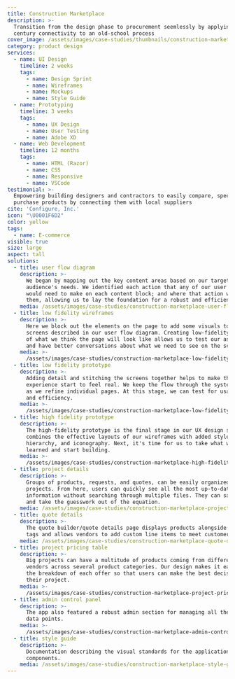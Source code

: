 ```yaml
---
title: Construction Marketplace
description: >-
  Transition from the design phase to procurement seemlessly by applying 21st
  century connectivity to an old-school process
cover_image: /assets/images/case-studies/thumbnails/construction-marketplace-thumbnail.png
category: product design
services:
  - name: UI Design
    timeline: 2 weeks
    tags:
      - name: Design Sprint
      - name: Wireframes
      - name: Mockups
      - name: Style Guide
  - name: Prototyping
    timeline: 3 weeks
    tags:
      - name: UX Design
      - name: User Testing
      - name: Adobe XD
  - name: Web Development
    timeline: 12 months
    tags:
      - name: HTML (Razor)
      - name: CSS
      - name: Responsive
      - name: VSCode
testimonial: >-
  Empowering building designers and contractors to easily compare, specify and
  purchase products by connecting them with local suppliers
cite: 'Configure, Inc.'
icon: "\U0001F6D2"
color: yellow
tags:
  - name: E-commerce
visible: true
size: large
aspect: tall
solutions:
  - title: user flow diagram
    description: >-
      We began by mapping out the key content areas based on our target
      audience's needs. We identified each action that any of our user groups
      would need to make on each content block; and where that action would take
      them, allowing us to lay the foundation for a robust and efficient system.
    media: /assets/images/case-studies/construction-marketplace-user-flow-diagram.png
  - title: low fidelity wireframes
    description: >-
      Here we block out the elements on the page to add some visuals to the
      screens described in our user flow diagram. Creating low-fidelity versions
      of what we think the page will look like allows us to test our assumptions
      and have better conversations about what we need to see on the screen.
    media: >-
      /assets/images/case-studies/construction-marketplace-low-fidelity-wireframes.png
  - title: low fidelity prototype
    description: >-
      Adding detail and stitching the screens together helps to make the
      experience start to feel real. We keep the flow through the system in mind
      as we refine individual pages. At this stage, we can test for usability
      and efficiency.
    media: >-
      /assets/images/case-studies/construction-marketplace-low-fidelity-prototype.png
  - title: high fidelity prototype
    description: >-
      The high-fidelity prototype is the final stage in our UX design sprint. It
      combines the effective layouts of our wireframes with added style, visual
      hierarchy, and iconography. Next, it's time for us to take what we've
      learned and start building.
    media: >-
      /assets/images/case-studies/construction-marketplace-high-fidelity-prototype.png
  - title: project details
    description: >-
      Groups of products, requests, and quotes, can be easily organized into
      projects. From here, users can quickly see all the most up-to-date
      information without searching through multiple files. They can save time
      and take the guesswork out of the equation.
    media: /assets/images/case-studies/construction-marketplace-project-details.png
  - title: quote details
    description: >-
      The quote builder/quote details page displays products alongside equipment
      tags and allows vendors to add custom line items to meet customer needs.
    media: /assets/images/case-studies/construction-marketplace-quote-details.png
  - title: project pricing table
    description: >-
      Big projects can have a multitude of products coming from different
      vendors across several product categories. Our design makes it easy to see
      the breakdown of each offer so that users can make the best decision for
      their project.
    media: >-
      /assets/images/case-studies/construction-marketplace-project-pricing-table.png
  - title: admin control panel
    description: >-
      The app also featured a robust admin section for managing all the unique
      data points.
    media: >-
      /assets/images/case-studies/construction-marketplace-admin-control-panel.png
  - title: style guide
    description: >-
      Documentation describing the visual standards for the application's web
      components.
    media: /assets/images/case-studies/construction-marketplace-style-guide.png
---
```




